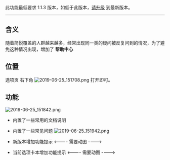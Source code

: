 此功能最低要求 1.1.3 版本，如低于此版本，[请升级](http://ksria.com/simpread/) 到最新版本。
***

含义
---

随着简悦覆盖的人群越来越多，经常出现同一类的疑问被反复问到的情况，为了避免这种情况出现，增加了 **帮助中心**

位置
--

选项页 右下角 ![2019-06-25_151708.png](https://i.loli.net/2019/06/25/5d11cb058065012267.png) 打开即可。

功能
--

![2019-06-25_151842.png](https://i.loli.net/2019/06/25/5d11cb664bfff58130.png)


- 内置了一些常用的文档说明

- 内置了一些常见问题
  ![2019-06-25_151942.png](https://i.loli.net/2019/06/25/5d11cbb3b9f1568768.png)

- 新版本增加功能提示
  <---- 需要动图 ---->

- 当前选项卡本增加功能提示
  <---- 需要动图 ---->
